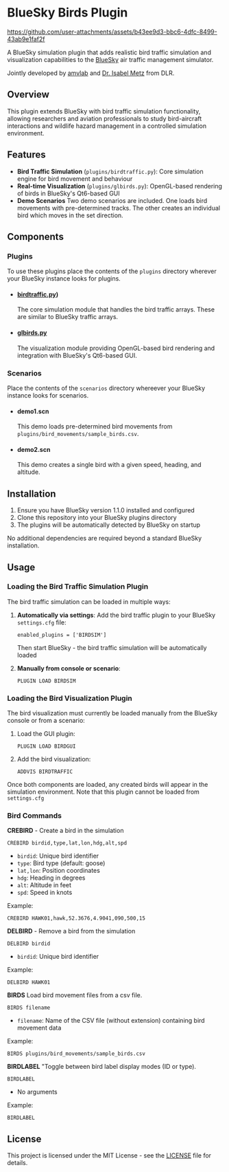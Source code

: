 # BlueSky Birds Plugin



https://github.com/user-attachments/assets/b43ee9d3-bbc6-4dfc-8499-43ab9e1faf2f



A BlueSky simulation plugin that adds realistic bird traffic simulation and visualization capabilities to the [BlueSky](https://github.com/TUDelft-CNS-ATM/bluesky) air traffic management simulator.

Jointly developed by [amvlab](https://amvlab.eu) and [Dr. Isabel Metz](https://www.linkedin.com/in/isabel-c-metz/) from DLR.

## Overview

This plugin extends BlueSky with bird traffic simulation functionality, allowing researchers and aviation professionals to study bird-aircraft interactions and wildlife hazard management in a controlled simulation environment.

## Features

- **Bird Traffic Simulation** (`plugins/birdtraffic.py`): Core simulation engine for bird movement and behaviour
- **Real-time Visualization** (`plugins/glbirds.py`): OpenGL-based rendering of birds in BlueSky's Qt6-based GUI
- **Demo Scenarios** Two demo scenarios are included. One loads bird movements with pre-determined tracks. The other creates an individual bird which moves in the set direction.

## Components

### Plugins

To use these plugins place the contents of the `plugins` directory wherever your BlueSky instance looks for plugins.

   - #### [birdtraffic.py](https://github.com/amvlab/plugins_bluesky_birds/blob/main/plugins/birdtraffic.py))
     The core simulation module that handles the bird traffic arrays. These are similar to BlueSky traffic arrays.

   - #### [glbirds.py]([url](https://github.com/amvlab/plugins_bluesky_birds/blob/main/plugins/glbirds.py))
     The visualization module providing OpenGL-based bird rendering and integration with BlueSky's Qt6-based GUI.

### Scenarios

Place the contents of the `scenarios` directory whereever your BlueSky instance looks for scenarios.

   - #### demo1.scn
     This demo loads pre-determined bird movements from `plugins/bird_movements/sample_birds.csv`.

   - #### demo2.scn
     This demo creates a single bird with a given speed, heading, and altitude.

## Installation

1. Ensure you have BlueSky version 1.1.0 installed and configured
2. Clone this repository into your BlueSky plugins directory
3. The plugins will be automatically detected by BlueSky on startup

No additional dependencies are required beyond a standard BlueSky installation.

## Usage

### Loading the Bird Traffic Simulation Plugin

The bird traffic simulation can be loaded in multiple ways:

1. **Automatically via settings**: Add the bird traffic plugin to your BlueSky `settings.cfg` file:
   ```
   enabled_plugins = ['BIRDSIM']
   ```
   Then start BlueSky - the bird traffic simulation will be automatically loaded

2. **Manually from console or scenario**:
   ```
   PLUGIN LOAD BIRDSIM
   ```

### Loading the Bird Visualization Plugin

The bird visualization must currently be loaded manually from the BlueSky console or from a scenario:

1. Load the GUI plugin:
   ```
   PLUGIN LOAD BIRDGUI
   ```

2. Add the bird visualization:
   ```
   ADDVIS BIRDTRAFFIC
   ```

Once both components are loaded, any created birds will appear in the simulation environment. Note that this plugin cannot be loaded from `settings.cfg`

### Bird Commands

**CREBIRD** - Create a bird in the simulation
```
CREBIRD birdid,type,lat,lon,hdg,alt,spd
```
- `birdid`: Unique bird identifier
- `type`: Bird type (default: goose)
- `lat,lon`: Position coordinates
- `hdg`: Heading in degrees
- `alt`: Altitude in feet
- `spd`: Speed in knots

Example:
```
CREBIRD HAWK01,hawk,52.3676,4.9041,090,500,15
```

**DELBIRD** - Remove a bird from the simulation
```
DELBIRD birdid
```
- `birdid`: Unique bird identifier

Example:
```
DELBIRD HAWK01
```

**BIRDS** Load bird movement files from a csv file.
```
BIRDS filename
```
- `filename`: Name of the CSV file (without extension) containing bird movement data

Example:
```
BIRDS plugins/bird_movements/sample_birds.csv
```

**BIRDLABEL** "Toggle between bird label display modes (ID or type).
```
BIRDLABEL
```
- No arguments

Example:
```
BIRDLABEL
```

## License

This project is licensed under the MIT License - see the [LICENSE](LICENSE) file for details.
